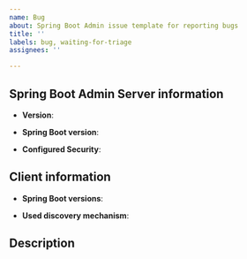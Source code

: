 ```yaml
---
name: Bug
about: Spring Boot Admin issue template for reporting bugs
title: ''
labels: bug, waiting-for-triage
assignees: ''

---
```


## Spring Boot Admin Server information

- **Version**:
  <!-- Please specify the version of Spring Boot Admin server here -->

- **Spring Boot version**:
  <!-- Please specify the underlying Spring Boot version -->

- **Configured Security**:
  <!-- basic auth, LDAP, client-certificate, ... -->

## Client information

- **Spring Boot versions**:
  <!-- Please specify the Spring Boot version of the monitored instance(s) -->

- **Used discovery mechanism**:
  <!-- self registration, kubernetes, eureka, ... -->

## Description



<!--
Thanks for raising a Spring Boot Admin issue. Please take the time to review the following
categories as some of them do not apply here.

** Question **
🛑 STOP!! Please ask questions about how to use something, or to understand why something isn't
working as you expect it to, on Stack Overflow using the spring-boot-admin tag.

** Bug report **
🪳 Please provide details of the problem, including the version of Spring Boot Admin and Spring Boot that you are using. If possible, please provide a test case or sample application that reproduces
the problem. This makes it much easier for us to diagnose the problem and to verify that
we have fixed it.
-->
